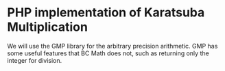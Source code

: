 # PHP implementation of Karatsuba Multiplication

We will use the GMP library for the arbitrary precision arithmetic.
GMP has some useful features that BC Math does not, such as returning
only the integer for division.
